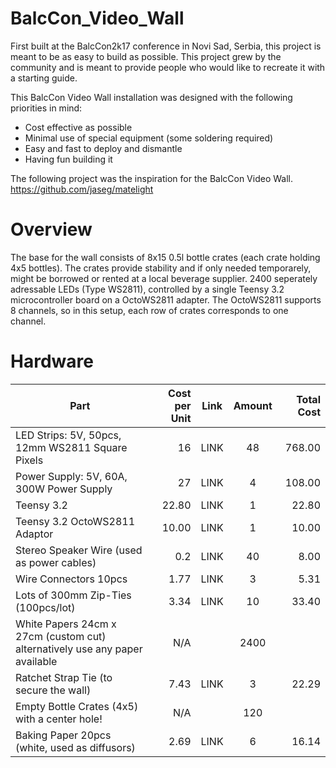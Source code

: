 # BalcCon_Video_Wall

First built at the BalcCon2k17 conference in Novi Sad, Serbia, this project is meant to be as easy to build as possible.
This project grew by the community and is meant to provide people who would like to recreate it with a starting guide.


This BalcCon Video Wall installation was designed with the following priorities in mind:
- Cost effective as possible
- Minimal use of special equipment (some soldering required)
- Easy and fast to deploy and dismantle
- Having fun building it



The following project was the inspiration for the BalcCon Video Wall.
https://github.com/jaseg/matelight

# Overview

The base for the wall consists of 8x15 0.5l bottle crates (each crate holding 4x5 bottles). The crates provide stability and if only needed temporarely, might be borrowed or rented at a local beverage supplier. 2400 seperately adressable LEDs (Type WS2811), controlled by a single Teensy 3.2 microcontroller board on a OctoWS2811 adapter.
The OctoWS2811 supports 8 channels, so in this setup, each row of crates corresponds to one channel.


# Hardware

| Part                                                                          | Cost per Unit | Link | Amount | Total Cost |
|-------------------------------------------------------------------------------|--------------:|:----:|:------:|-----------:|
| LED Strips: 5V, 50pcs, 12mm WS2811 Square Pixels                              |            16 | LINK |   48   |     768.00 |
| Power Supply: 5V, 60A, 300W Power Supply                                      |            27 | LINK |    4   |     108.00 |
| Teensy 3.2                                                                    |         22.80 | LINK |    1   |      22.80 |
| Teensy 3.2 OctoWS2811 Adaptor                                                 |         10.00 | LINK |    1   |      10.00 |
| Stereo Speaker Wire (used as power cables)                                    |           0.2 | LINK |   40   |       8.00 |
| Wire Connectors 10pcs                                                         |          1.77 | LINK |    3   |       5.31 |
| Lots of 300mm Zip-Ties (100pcs/lot)                                           |          3.34 | LINK |   10   |      33.40 |
| White Papers 24cm x 27cm (custom cut)  alternatively use any paper available  |           N/A |      |  2400  |            |
| Ratchet Strap Tie (to secure the wall)                                        |          7.43 | LINK |    3   |      22.29 |
| Empty Bottle Crates (4x5) with a center hole!                                 |           N/A |      |   120  |            |
| Baking Paper 20pcs (white, used as diffusors)                                 |          2.69 | LINK |    6   |      16.14 |
